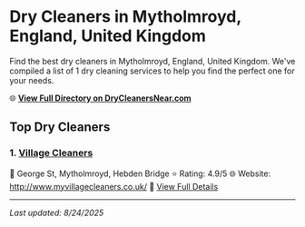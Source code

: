 # Dry Cleaners in Mytholmroyd, England, United Kingdom

Find the best dry cleaners in Mytholmroyd, England, United Kingdom. We've compiled a list of 1 dry cleaning services to help you find the perfect one for your needs.

🌐 **[View Full Directory on DryCleanersNear.com](https://drycleanersnear.com/city/United%20Kingdom/England/Mytholmroyd)**

## Top Dry Cleaners

### 1. [Village Cleaners](https://drycleanersnear.com/dryCleaner/68a137b112336c891145f6e1/village-cleaners)
📍 George St, Mytholmroyd, Hebden Bridge
⭐ Rating: 4.9/5
🌐 Website: http://www.myvillagecleaners.co.uk/
🔗 [View Full Details](https://drycleanersnear.com/dryCleaner/68a137b112336c891145f6e1/village-cleaners)


---

*Last updated: 8/24/2025*

